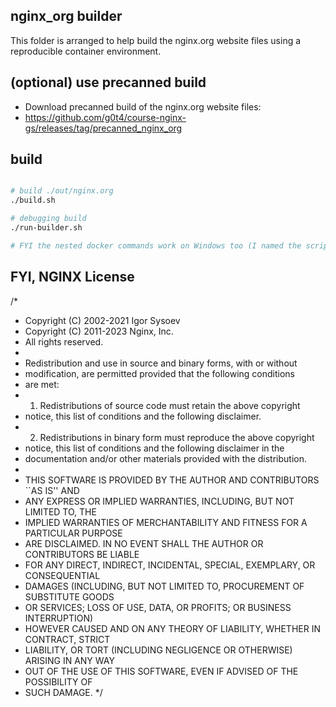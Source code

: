 ## nginx_org builder

This folder is arranged to help build the nginx.org website files using a reproducible container environment.

## (optional) use precanned build

- Download precanned build of the nginx.org website files:
- https://github.com/g0t4/course-nginx-gs/releases/tag/precanned_nginx_org

## build

```bash

# build ./out/nginx.org
./build.sh

# debugging build
./run-builder.sh

# FYI the nested docker commands work on Windows too (I named the scripts .sh b/c I dev'd these on my mac)

```

## FYI,  NGINX License

/*
 * Copyright (C) 2002-2021 Igor Sysoev
 * Copyright (C) 2011-2023 Nginx, Inc.
 * All rights reserved.
 *
 * Redistribution and use in source and binary forms, with or without
 * modification, are permitted provided that the following conditions
 * are met:
 * 1. Redistributions of source code must retain the above copyright
 *    notice, this list of conditions and the following disclaimer.
 * 2. Redistributions in binary form must reproduce the above copyright
 *    notice, this list of conditions and the following disclaimer in the
 *    documentation and/or other materials provided with the distribution.
 *
 * THIS SOFTWARE IS PROVIDED BY THE AUTHOR AND CONTRIBUTORS ``AS IS'' AND
 * ANY EXPRESS OR IMPLIED WARRANTIES, INCLUDING, BUT NOT LIMITED TO, THE
 * IMPLIED WARRANTIES OF MERCHANTABILITY AND FITNESS FOR A PARTICULAR PURPOSE
 * ARE DISCLAIMED.  IN NO EVENT SHALL THE AUTHOR OR CONTRIBUTORS BE LIABLE
 * FOR ANY DIRECT, INDIRECT, INCIDENTAL, SPECIAL, EXEMPLARY, OR CONSEQUENTIAL
 * DAMAGES (INCLUDING, BUT NOT LIMITED TO, PROCUREMENT OF SUBSTITUTE GOODS
 * OR SERVICES; LOSS OF USE, DATA, OR PROFITS; OR BUSINESS INTERRUPTION)
 * HOWEVER CAUSED AND ON ANY THEORY OF LIABILITY, WHETHER IN CONTRACT, STRICT
 * LIABILITY, OR TORT (INCLUDING NEGLIGENCE OR OTHERWISE) ARISING IN ANY WAY
 * OUT OF THE USE OF THIS SOFTWARE, EVEN IF ADVISED OF THE POSSIBILITY OF
 * SUCH DAMAGE.
 */
